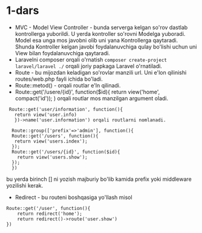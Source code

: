 # 1-dars
- MVC - Model View Controller -  bunda serverga kelgan so'rov dastlab kontrollerga yuborildi. U yerda kontroller so'rovni Modelga yuboradi. Model esa unga mos javobni olib uni yana Kontrollerga qaytaradi. Shunda Kontroller kelgan javobi foydalanuvchiga qulay bo'lishi uchun uni View bilan foydalanuvchiga qaytaradi.
- Laravelni composer orqali o'rnatish `composer create-project laravel/laravel ./` orqali joriy papkaga Laravel o'rnatiladi.
- Route - bu mijozdan keladigan so'rovlar manzili url. Uni e'lon qilinishi routes/web.php fayli ichida bo'ladi. 
- Route::metod() - orqali routlar e'ln qilinadi.
- Route::get('/usere/{id}', function($id){
    return view('home', compact('id'));
) orqali routlar mos manzilgan argument oladi.
 ```
  Route::get('user/information', function(){
    return view('user.info)
    })->name('user.information') orqali routlarni nomlanadi.
  ```
```
  Route::group(['prefix'=>'admin'], function(){
  Route::get('/users', function(){
   return view('users.index');
  });
  Route::get('/users/{id}', function($id){
    return view('users.show');
  }); 
  })
  ``` 
  bu yerda birinch [] ni yozish majburiy bo'lib kamida prefix yoki middleware yozilishi kerak.
- Redirect - bu routeni boshqasiga yo'llash misol 
```
Route::get('/user', function(){
    return redirect('home');
    return redirect()->route('user.show')
})

```
